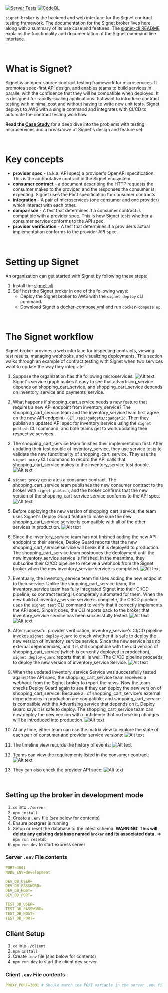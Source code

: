 [![Server Tests](https://github.com/contract-testing-framework/broker/actions/workflows/test_server.yml/badge.svg)](https://github.com/contract-testing-framework/broker/actions/workflows/test_server.yml)
[![CodeQL](https://github.com/contract-testing-framework/broker/actions/workflows/github-code-scanning/codeql/badge.svg)](https://github.com/contract-testing-framework/broker/actions/workflows/github-code-scanning/codeql)

`signet-broker` is the backend and web interface for the Signet contract testing framework. The documentation for the Signet broker lives here, along with a summary of its use case and features. The [signet-cli README](https://github.com/signet-framework/signet-cli) explains the functionality and documentation of the Signet command line interface.

&nbsp;  

# What is Signet?

Signet is an open-source contract testing framework for microservices. It promotes spec-first API design, and enables teams to build services in parallel with the confidence that they will be compatible when deployed. It is designed for rapidly-scaling applications that want to introduce contract testing with minimal cost and without having to write new unit tests. Signet deploys to AWS with a single command and integrates with CI/CD to automate the contract testing workflow.

**Read the [Case Study]()** for a deep dive into the problems with testing microservices and a breakdown of Signet's design and feature set.

&nbsp;

# Key concepts
- **provider spec** - (a.k.a. API spec) a provider's OpenAPI specification. This is the authoritative contract in the Signet ecosystem.
- **consumer contract** - a document describing the HTTP requests the consumer makes to the provider, and the responses the consumer is expecting. Signet uses the Pact specification for consumer contracts.
- **integration** - A pair of microservices (one consumer and one provider) which interact with each other.
- **comparison** - A test that determines if a consumer contract is compatible with a provider spec. This is how Signet tests whether a consumer service conforms to the API spec.
- **provider verification** - A test that determines if a provider's actual implementation conforms to the provider API spec.

&nbsp;

# Setting up Signet

An organization can get started with Signet by following these steps:
1. Install the [signet-cli](https://github.com/signet-framework/signet-cli)
2. Self host the Signet broker in one of the following ways:
   - Deploy the Signet broker to AWS with the `signet deploy` cLI command.
   - Download Signet's [docker-compose.yml](https://github.com/signet-framework/signet-broker/blob/main/server/docker-compose.yml) and run `docker-compose up`.

&nbsp;

# The Signet workflow

Signet broker provides a web interface for inspecting contracts, viewing test results, managing webhooks, and visualizing deployments. This section walks through an example of contract testing with Signet when two services want to update the way they integrate.

1. Suppose the organization has the following microservices:
![Alt text](https://github.com/signet-framework/signet-broker/blob/readme_update/readme_assets/image.png)
Signet's service graph makes it easy to see that advertising_service depends on shopping_cart_service, and shopping_cart_service depends on inventory_service and payments_service.

1. What happens if shopping_cart_service needs a new feature that requires a new API endpoint from inventory_service? The shopping_cart_service team and the inventory_service team first agree on the new API endpoint--`GET /api/gadgets/:gadgetId`. Then they publish an updated API spec for inventory_service using the `signet publish` CLI command, and both teams get to work updating their respective services.

2. The shopping_cart_service team finishes their implementation first. After updating their test double of inventory_service, they use service tests to validate the new functionality of shopping_cart_service. They use the `signet proxy` CLI command to record the API calls that shopping_cart_service makes to the inventory_service test double.
![Alt text](https://github.com/signet-framework/signet-broker/blob/readme_update/readme_assets/image-1.png)

1. `signet proxy` generates a consumer contract. The shopping_cart_service team publishes the new consumer contract to the broker with `signet publish`, and the broker confirms that the new version of the shopping_cart_service service conforms to the API spec.
![Alt text](https://github.com/signet-framework/signet-broker/blob/readme_update/readme_assets/shopping%20cart%20publishes%20new%20version%20edited.png)

1. Before deploying the new version of shopping_cart_service, the team uses Signet's Deploy Guard feature to make sure the new shopping_cart_service service is compatible with all of the other services in production.
![Alt text](https://github.com/signet-framework/signet-broker/blob/readme_update/readme_assets/shopping_cart%20deploy%20guard%20fail.png)

1. Since the inventory_service team has not finished adding the new API endpoint to their service, Deploy Guard reports that the new shopping_cart_service service will break if it is deployed to production. The shopping_cart_service team postpones the deployment until the new inventory_service service is finished. In the meantime, they subscribe their CI/CD pipeline to receive a webhook from the Signet broker when the new inventory_service service is completed.
![Alt text](https://github.com/signet-framework/signet-broker/blob/readme_update/readme_assets/new%20inventory%20webhook%20.png)

1. Eventually, the inventory_service team finishes adding the new endpoint to their service. Unlike the shopping_cart_service team, the inventory_service team has fully integrated Signet into their CI/CD pipeline, so contract testing is completely automated for them. When the new build of inventory_service service is complete, the CI/CD pipeline uses the `signet test` CLI command to verify that it correctly implements the API spec. Since it does, the CLI reports back to the broker that inventory_service service has been successfully tested.
![Alt text](https://github.com/signet-framework/signet-broker/blob/readme_update/readme_assets/inventory%20test%20passed.png)
![Alt text](https://github.com/signet-framework/signet-broker/blob/readme_update/readme_assets/new%20intventory%20version%20tested%20markedup.png)

1. After successful provider verification, inventory_service's CI/CD pipeline invokes `signet deploy-guard` to check whether it is safe to deploy the new version of inventory_service service. Since the new service has no external dependencies, and it is still compatible with the old version of shopping_cart_service (which is currently deployed in production), `signet deploy-guard` reports that all is well. The CI/CD pipeline proceeds to deploy the new version of inventory_service Service.
![Alt text](https://github.com/signet-framework/signet-broker/blob/readme_update/readme_assets/new%20intentory%20version%20deploy%20guard%20pass.png)

1. When the updated inventory_service Service was successfully tested against the API spec, the shopping_cart_service team received a webhook from the Signet broker to report the news. Now the team checks Deploy Guard again to see if they can deploy the new version of shopping_cart_service. Because all of shopping_cart_service's external dependencies in production are compatible, and shopping_cart_service is compatible with the Advertising service that depends on it, Deploy Guard says it is safe to deploy. The shopping_cart_service team can now deploy the new version with confidence that no breaking changes will be introduced into production.
![Alt text](https://github.com/signet-framework/signet-broker/blob/readme_update/readme_assets/shopping%20cart%20safe%20to%20deploy.png)

1.  At any time, either team can use the matrix view to explore the state of each pair of consumer and provider service versions:
![Alt text](https://github.com/signet-framework/signet-broker/blob/readme_update/readme_assets/Matrix.png)

1.  The timeline view records the history of events:
![Alt text](https://github.com/signet-framework/signet-broker/blob/readme_update/readme_assets/timeline.png)

1.  Teams can view the requirements listed in the consumer contract:
![Alt text](https://github.com/signet-framework/signet-broker/blob/readme_update/readme_assets/consumer%20interactions%20expanded.png)

1.  They can also check the provider API spec:
![Alt text](https://github.com/signet-framework/signet-broker/blob/readme_update/readme_assets/provider%20spec%20expanded.png)

&nbsp;
## Setting up the broker in development mode

1. `cd` into `./server`
2. `npm install`
3. Create a `.env` file (*see* below for contents)
4. Ensure postgres is running
5. Setup or reset the database to the latest schema. **WARNING: This will delete any existing database named `broker` and its associated data.** => `npm run resetdb`
6. `npm run dev` to start express server

### Server `.env` File contents

```yaml
PORT=3001
NODE_ENV=development

DEV_DB_USER=
DEV_DB_PASSWORD=
DEV_DB_HOST=
DEV_DB_PORT=

TEST_DB_USER=
TEST_DB_PASSWORD=
TEST_DB_HOST=
TEST_DB_PORT=
```

## Client Setup

1. `cd` into `./client`
2. `npm install`
3. Create `.env` file (*see* below for contents)
4. `npm run dev` to start the client dev server

### Client `.env` File contents

```yaml
PROXY_PORT=3001 # Should match the PORT variable in the server .env file
```
